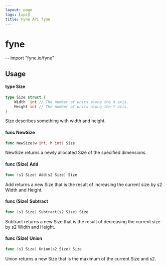 ```yaml
---
layout: page
tags: [api]
title: Fyne API fyne
---
```


# fyne
--
    import "fyne.io/fyne"

## Usage

#### type Size

```go
type Size struct {
	Width  int // The number of units along the X axis.
	Height int // The number of units along the Y axis.
}
```

Size describes something with width and height.

#### func  NewSize

```go
func NewSize(w int, h int) Size
```
NewSize returns a newly allocated Size of the specified dimensions.

#### func (Size) Add

```go
func (s1 Size) Add(s2 Size) Size
```
Add returns a new Size that is the result of increasing the current size by s2 Width and Height.

#### func (Size) Subtract

```go
func (s1 Size) Subtract(s2 Size) Size
```
Subtract returns a new Size that is the result of decreasing the current size by s2 Width and Height.

#### func (Size) Union

```go
func (s1 Size) Union(s2 Size) Size
```
Union returns a new Size that is the maximum of the current Size and s2.
